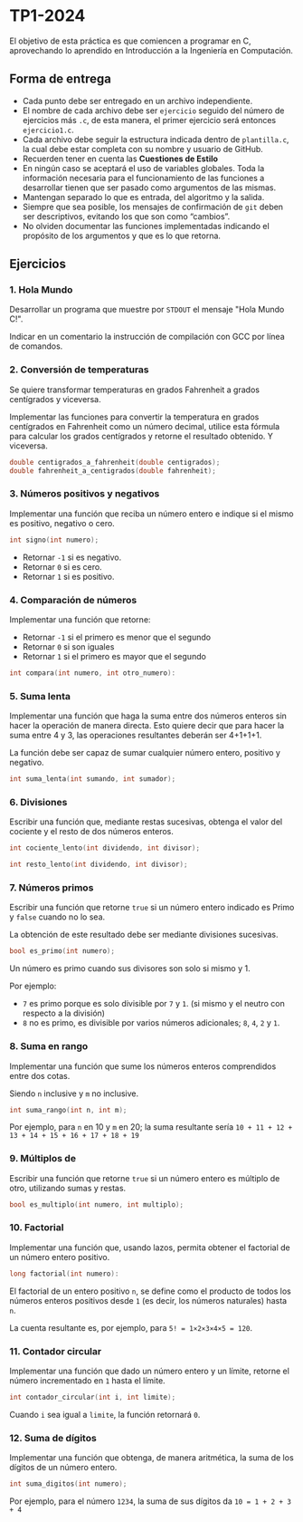# TP1-2024

El objetivo de esta práctica es que comiencen a programar en C, aprovechando lo
aprendido en Introducción a la Ingeniería en Computación.

## Forma de entrega

* Cada punto debe ser entregado en un archivo independiente.
* El nombre de cada archivo debe ser `ejercicio` seguido del número de ejercicios más `.c`, de esta manera, el primer ejercicio será entonces `ejercicio1.c`.
* Cada archivo debe seguir la estructura indicada dentro de `plantilla.c`, la cual debe estar completa con su nombre y usuario de GitHub.
* Recuerden tener en cuenta las **Cuestiones de Estilo**
* En ningún caso se aceptará el uso de variables globales. Toda la información necesaria para el funcionamiento de las funciones a desarrollar tienen que ser pasado como argumentos de las mismas.
* Mantengan separado lo que es entrada, del algoritmo y la salida.
* Siempre que sea posible, los mensajes de confirmación de `git` deben ser descriptivos, evitando los que son como “cambios”.
* No olviden documentar las funciones implementadas indicando el propósito de los argumentos y que es lo que retorna.

## Ejercicios

### 1. Hola Mundo

Desarrollar un programa que muestre por `STDOUT` el mensaje "Hola Mundo C!".

Indicar en un comentario la instrucción de compilación con GCC por línea de comandos.

### 2. Conversión de temperaturas

Se quiere transformar temperaturas en grados Fahrenheit a grados centígrados y viceversa.

Implementar las funciones para convertir la temperatura en grados centígrados en Fahrenheit como 
un número decimal, utilice esta fórmula para calcular los grados centígrados y retorne el resultado obtenido. Y viceversa.

```C
double centigrados_a_fahrenheit(double centigrados);
double fahrenheit_a_centigrados(double fahrenheit);
```
### 3. Números positivos y negativos

Implementar una función que reciba un número entero e indique si el mismo es positivo, negativo o cero.

``` C
int signo(int numero);
```
 * Retornar `-1` si es negativo.
 * Retornar `0` si es cero.
 * Retornar `1` si es positivo.

### 4. Comparación de números

Implementar una función que retorne:

 * Retornar `-1` si el primero es menor que el segundo
 * Retornar `0` si son iguales
 * Retornar `1` si el primero es mayor que el segundo
 
``` C
int compara(int numero, int otro_numero):
```

### 5. Suma lenta

Implementar una función que haga la suma entre dos números enteros sin hacer la operación de manera directa. 
Esto quiere decir que para hacer la suma entre 4 y 3, las operaciones resultantes deberán ser 4+1+1+1.

La función debe ser capaz de sumar cualquier número entero, positivo y negativo.

``` C
int suma_lenta(int sumando, int sumador);
```

### 6. Divisiones
Escribir una función que, mediante restas sucesivas, obtenga el valor del 
cociente y el resto de dos números enteros.

``` c
int cociente_lento(int dividendo, int divisor);

int resto_lento(int dividendo, int divisor);
```

### 7. Números primos
Escribir una función que retorne `true` si un número entero indicado es Primo y `false` cuando no lo sea.

La obtención de este resultado debe ser mediante divisiones sucesivas.

``` C
bool es_primo(int numero);
```
Un número es primo cuando sus divisores son solo si mismo y 1.

Por ejemplo:
 - `7` es primo porque es solo divisible por `7` y `1`. (si mismo y el neutro con respecto a la división)
 - `8` no es primo, es divisible por varios números adicionales; `8`, `4`, `2` y `1`.

### 8. Suma en rango
Implementar una función que sume los números enteros comprendidos entre dos cotas.

Siendo `n` inclusive y `m` no inclusive.
```c
int suma_rango(int n, int m);
```

Por ejemplo, para `n` en 10 y `m` en 20; la suma resultante sería
`10 + 11 + 12 + 13 + 14 + 15 + 16 + 17 + 18 + 19`

### 9. Múltiplos de
Escribir una función que retorne `true` si un número entero es múltiplo de otro, utilizando sumas y restas.

``` C
bool es_multiplo(int numero, int multiplo);
```

### 10. Factorial

Implementar una función que, usando lazos, permita obtener el factorial de un número entero positivo.

``` C
long factorial(int numero):
```
El factorial de un entero positivo `n`, se define como el producto de todos los números enteros positivos desde `1` (es decir, los números naturales) hasta `n`. 

La cuenta resultante es, por ejemplo, para `5! = 1×2×3×4×5 = 120`.

### 11. Contador circular

Implementar una función que dado un número entero y un límite, retorne el número incrementado en `1` hasta el límite.
```c
int contador_circular(int i, int limite);
```
Cuando `i` sea igual a `limite`, la función retornará `0`.

### 12. Suma de dígitos

Implementar una función que obtenga, de manera aritmética, la suma de los dígitos de un número entero.

```C
int suma_digitos(int numero);
```

Por ejemplo, para el número `1234`, la suma de sus dígitos da `10 = 1 + 2 + 3 + 4`